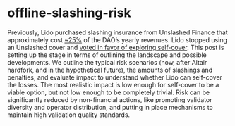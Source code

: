 # offline-slashing-risk
Previously, Lido purchased slashing insurance from Unslashed Finance that approximately cost [~25%](https://research.lido.fi/t/renewal-of-slashing-cover-from-unslashed/744) of the DAO’s yearly revenues. Lido stopped using an Unslashed cover and [voted in favor of exploring self-cover](https://snapshot.org/#/lido-snapshot.eth/proposal/QmWeMuwkLJ3strPAM58kzLaKzbEPrWTLb1VC93ergrYrbv). This post is setting up the stage in terms of outlining the landscape and  possible developments.   We outline the typical risk scenarios (now, after Altair hardfork, and in the hypothetical future), the amounts of slashings and penalties, and evaluate impact to understand whether Lido can self-cover the losses.   The most realistic impact is low enough for self-cover to be a viable option, but not low enough to be completely trivial. Risk can be significantly reduced by non-financial actions, like promoting validator diversity and operator distribution, and putting in place mechanisms to maintain high validation quality standards.
